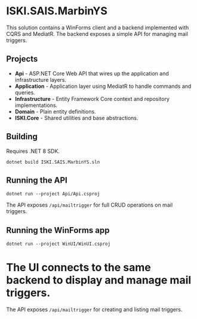 # ISKI.SAIS.MarbinYS

This solution contains a WinForms client and a backend implemented with CQRS and MediatR. The backend exposes a simple API for managing mail triggers.

## Projects

- **Api** - ASP.NET Core Web API that wires up the application and infrastructure layers.
- **Application** - Application layer using MediatR to handle commands and queries.
- **Infrastructure** - Entity Framework Core context and repository implementations.
- **Domain** - Plain entity definitions.
- **ISKI.Core** - Shared utilities and base abstractions.

## Building

Requires .NET 8 SDK.

```
dotnet build ISKI.SAIS.MarbinYS.sln
```

## Running the API

```
dotnet run --project Api/Api.csproj
```

The API exposes `/api/mailtrigger` for full CRUD operations on mail triggers.

## Running the WinForms app

```
dotnet run --project WinUI/WinUI.csproj
```

The UI connects to the same backend to display and manage mail triggers.
=======
The API exposes `/api/mailtrigger` for creating and listing mail triggers.
